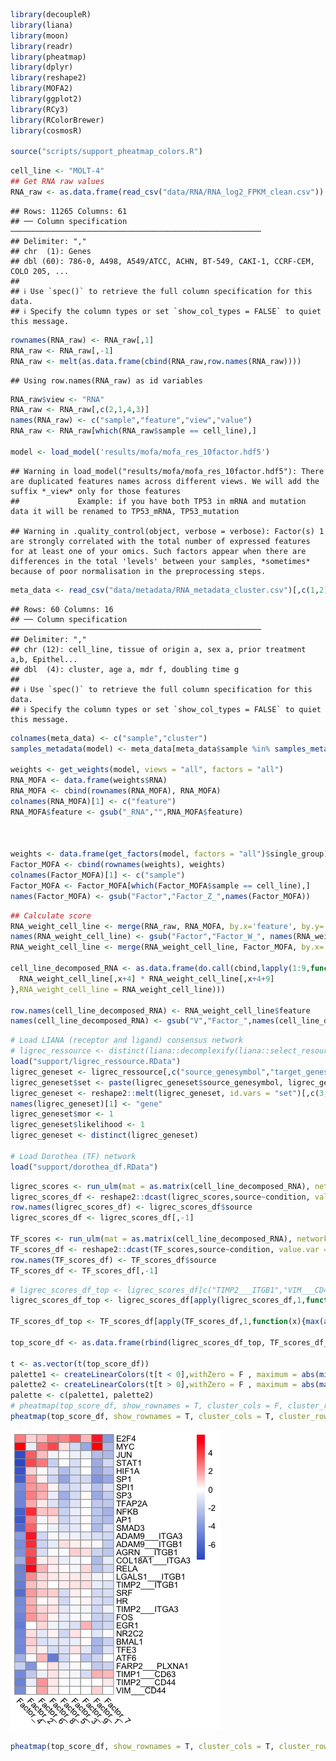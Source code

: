 ``` r
library(decoupleR)
library(liana)
library(moon)
library(readr)
library(pheatmap)
library(dplyr)
library(reshape2)
library(MOFA2)
library(ggplot2)
library(RCy3)
library(RColorBrewer)
library(cosmosR)

source("scripts/support_pheatmap_colors.R")
```

``` r
cell_line <- "MOLT-4"
## Get RNA raw values
RNA_raw <- as.data.frame(read_csv("data/RNA/RNA_log2_FPKM_clean.csv"))
```

    ## Rows: 11265 Columns: 61
    ## ── Column specification ────────────────────────────────────────────────────────
    ## Delimiter: ","
    ## chr  (1): Genes
    ## dbl (60): 786-0, A498, A549/ATCC, ACHN, BT-549, CAKI-1, CCRF-CEM, COLO 205, ...
    ## 
    ## ℹ Use `spec()` to retrieve the full column specification for this data.
    ## ℹ Specify the column types or set `show_col_types = FALSE` to quiet this message.

``` r
rownames(RNA_raw) <- RNA_raw[,1]
RNA_raw <- RNA_raw[,-1]
RNA_raw <- melt(as.data.frame(cbind(RNA_raw,row.names(RNA_raw))))
```

    ## Using row.names(RNA_raw) as id variables

``` r
RNA_raw$view <- "RNA"
RNA_raw <- RNA_raw[,c(2,1,4,3)]                 
names(RNA_raw) <- c("sample","feature","view","value")
RNA_raw <- RNA_raw[which(RNA_raw$sample == cell_line),]

model <- load_model('results/mofa/mofa_res_10factor.hdf5')
```

    ## Warning in load_model("results/mofa/mofa_res_10factor.hdf5"): There are duplicated features names across different views. We will add the suffix *_view* only for those features 
    ##             Example: if you have both TP53 in mRNA and mutation data it will be renamed to TP53_mRNA, TP53_mutation

    ## Warning in .quality_control(object, verbose = verbose): Factor(s) 1 are strongly correlated with the total number of expressed features for at least one of your omics. Such factors appear when there are differences in the total 'levels' between your samples, *sometimes* because of poor normalisation in the preprocessing steps.

``` r
meta_data <- read_csv("data/metadata/RNA_metadata_cluster.csv")[,c(1,2)]
```

    ## Rows: 60 Columns: 16
    ## ── Column specification ────────────────────────────────────────────────────────
    ## Delimiter: ","
    ## chr (12): cell_line, tissue of origin a, sex a, prior treatment a,b, Epithel...
    ## dbl  (4): cluster, age a, mdr f, doubling time g
    ## 
    ## ℹ Use `spec()` to retrieve the full column specification for this data.
    ## ℹ Specify the column types or set `show_col_types = FALSE` to quiet this message.

``` r
colnames(meta_data) <- c("sample","cluster")
samples_metadata(model) <- meta_data[meta_data$sample %in% samples_metadata(model)$sample,]

weights <- get_weights(model, views = "all", factors = "all")
RNA_MOFA <- data.frame(weights$RNA)
RNA_MOFA <- cbind(rownames(RNA_MOFA), RNA_MOFA)
colnames(RNA_MOFA)[1] <- c("feature")
RNA_MOFA$feature <- gsub("_RNA","",RNA_MOFA$feature)



weights <- data.frame(get_factors(model, factors = "all")$single_group)
Factor_MOFA <- cbind(rownames(weights), weights)
colnames(Factor_MOFA)[1] <- c("sample")
Factor_MOFA <- Factor_MOFA[which(Factor_MOFA$sample == cell_line),]
names(Factor_MOFA) <- gsub("Factor","Factor_Z_",names(Factor_MOFA))
```

``` r
## Calculate score
RNA_weight_cell_line <- merge(RNA_raw, RNA_MOFA, by.x='feature', by.y='feature')
names(RNA_weight_cell_line) <- gsub("Factor","Factor_W_", names(RNA_weight_cell_line))
RNA_weight_cell_line <- merge(RNA_weight_cell_line, Factor_MOFA, by.x='sample', by.y='sample')

cell_line_decomposed_RNA <- as.data.frame(do.call(cbind,lapply(1:9,function(x, RNA_weight_cell_line){
  RNA_weight_cell_line[,x+4] * RNA_weight_cell_line[,x+4+9]
},RNA_weight_cell_line = RNA_weight_cell_line)))

row.names(cell_line_decomposed_RNA) <- RNA_weight_cell_line$feature
names(cell_line_decomposed_RNA) <- gsub("V","Factor_",names(cell_line_decomposed_RNA))
```

``` r
# Load LIANA (receptor and ligand) consensus network
# ligrec_ressource <- distinct(liana::decomplexify(liana::select_resource("Consensus")[[1]]))
load("support/ligrec_ressource.RData")
ligrec_geneset <- ligrec_ressource[,c("source_genesymbol","target_genesymbol")]
ligrec_geneset$set <- paste(ligrec_geneset$source_genesymbol, ligrec_geneset$target_genesymbol, sep = "___")
ligrec_geneset <- reshape2::melt(ligrec_geneset, id.vars = "set")[,c(3,1)]
names(ligrec_geneset)[1] <- "gene"
ligrec_geneset$mor <- 1
ligrec_geneset$likelihood <- 1
ligrec_geneset <- distinct(ligrec_geneset)

# Load Dorothea (TF) network
load("support/dorothea_df.RData")
```

``` r
ligrec_scores <- run_ulm(mat = as.matrix(cell_line_decomposed_RNA), network = ligrec_geneset, .source = set, .target = gene, minsize = 2)
ligrec_scores_df <- reshape2::dcast(ligrec_scores,source~condition, value.var = "score")
row.names(ligrec_scores_df) <- ligrec_scores_df$source
ligrec_scores_df <- ligrec_scores_df[,-1]

TF_scores <- run_ulm(mat = as.matrix(cell_line_decomposed_RNA), network = dorothea_df, minsize = 10)
TF_scores_df <- reshape2::dcast(TF_scores,source~condition, value.var = "score")
row.names(TF_scores_df) <- TF_scores_df$source
TF_scores_df <- TF_scores_df[,-1]
```

``` r
# ligrec_scores_df_top <- ligrec_scores_df[c("TIMP2___ITGB1","VIM___CD44"),]
ligrec_scores_df_top <- ligrec_scores_df[apply(ligrec_scores_df,1,function(x){max(abs(x)) > 4}),]

TF_scores_df_top <- TF_scores_df[apply(TF_scores_df,1,function(x){max(abs(x)) > 4.5}),]

top_score_df <- as.data.frame(rbind(ligrec_scores_df_top, TF_scores_df_top))

t <- as.vector(t(top_score_df))
palette1 <- createLinearColors(t[t < 0],withZero = F , maximum = abs(min(t,na.rm = T)) * 10)
palette2 <- createLinearColors(t[t > 0],withZero = F , maximum = abs(max(t,na.rm = T)) * 10)
palette <- c(palette1, palette2)
# pheatmap(top_score_df, show_rownames = T, cluster_cols = F, cluster_rows = F,color = palette, angle_col = 315, filename = "results/mofa/mofa_top_TF.pdf", width = 4, height = 4.3)
pheatmap(top_score_df, show_rownames = T, cluster_cols = T, cluster_rows = T,color = palette, angle_col = 315, treeheight_row = 0, treeheight_col = 0)
```

![](Cell_line_MOFA_space_files/figure-gfm/unnamed-chunk-6-1.png)<!-- -->

``` r
pheatmap(top_score_df, show_rownames = T, cluster_cols = T, cluster_rows = T,color = palette, angle_col = 315, treeheight_row = 0, treeheight_col = 0, filename = paste("results/mofa/",paste(cell_line,"_top_TF_LR.pdf",sep =""),sep = ""), width = 3.5, height = 5)
```
